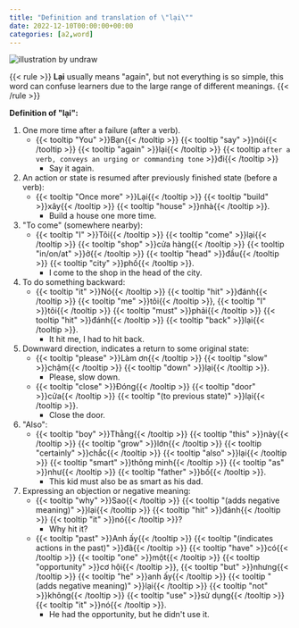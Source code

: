```yaml
---
title: "Definition and translation of \"lại\""
date: 2022-12-10T00:00:00+00:00
categories: [a2,word]
---
```


![illustration by undraw](/images/undraw_Synchronize_re_4irq.png)

{{< rule >}}
**Lại** usually means "again", but not everything is so simple,
this word can confuse learners due to the large range of different meanings.
{{< /rule >}}

**Definition of "lại":**

1. One more time after a failure (after a verb).
    - {{< tooltip "You" >}}Bạn{{< /tooltip >}}
      {{< tooltip "say" >}}nói{{< /tooltip >}}
      {{< tooltip "again" >}}lại{{< /tooltip >}}
      {{< tooltip `
        after a verb, conveys an urging
        or commanding tone
      ` >}}đi{{< /tooltip >}}
        - Say it again.
1. An action or state is resumed after previously finished state (before a verb):
    - {{< tooltip "Once more" >}}Lại{{< /tooltip >}}
      {{< tooltip "build" >}}xây{{< /tooltip >}}
      {{< tooltip "house" >}}nhà{{< /tooltip >}}.
        - Build a house one more time.
1. "To come" (somewhere nearby):
    - {{< tooltip "I" >}}Tôi{{< /tooltip >}}
      {{< tooltip "come" >}}lại{{< /tooltip >}}
      {{< tooltip "shop" >}}cửa hàng{{< /tooltip >}}
      {{< tooltip "in/on/at" >}}ở{{< /tooltip >}}
      {{< tooltip "head" >}}đầu{{< /tooltip >}}
      {{< tooltip "city" >}}phố{{< /tooltip >}}.
        - I come to the shop in the head of the city.
1. To do something backward:
    - {{< tooltip "it" >}}Nó{{< /tooltip >}}
      {{< tooltip "hit" >}}đánh{{< /tooltip >}}
      {{< tooltip "me" >}}tôi{{< /tooltip >}},
      {{< tooltip "I" >}}tôi{{< /tooltip >}}
      {{< tooltip "must" >}}phải{{< /tooltip >}}
      {{< tooltip "hit" >}}đánh{{< /tooltip >}}
      {{< tooltip "back" >}}lại{{< /tooltip >}}.
        - It hit me, I had to hit back.
1. Downward direction, indicates a return to some original state:
    - {{< tooltip "please" >}}Làm ơn{{< /tooltip >}}
      {{< tooltip "slow" >}}chậm{{< /tooltip >}}
      {{< tooltip "down" >}}lại{{< /tooltip >}}.
        - Please, slow down.
    - {{< tooltip "close" >}}Đóng{{< /tooltip >}}
      {{< tooltip "door" >}}cửa{{< /tooltip >}}
      {{< tooltip "(to previous state)" >}}lại{{< /tooltip >}}.
        - Close the door.
1. "Also":
    - {{< tooltip "boy" >}}Thằng{{< /tooltip >}}
      {{< tooltip "this" >}}này{{< /tooltip >}}
      {{< tooltip "grow" >}}lớn{{< /tooltip >}}
      {{< tooltip "certainly" >}}chắc{{< /tooltip >}}
      {{< tooltip "also" >}}lại{{< /tooltip >}}
      {{< tooltip "smart" >}}thông minh{{< /tooltip >}}
      {{< tooltip "as" >}}như{{< /tooltip >}}
      {{< tooltip "father" >}}bố{{< /tooltip >}}.
        - This kid must also be as smart as his dad.
1. Expressing an objection or negative meaning:
    - {{< tooltip "why" >}}Sao{{< /tooltip >}}
      {{< tooltip "(adds negative meaning)" >}}lại{{< /tooltip >}}
      {{< tooltip "hit" >}}đánh{{< /tooltip >}}
      {{< tooltip "it" >}}nó{{< /tooltip >}}?
        - Why hit it?
    - {{< tooltip "past" >}}Anh ấy{{< /tooltip >}}
      {{< tooltip "(indicates actions in the past)" >}}đã{{< /tooltip >}}
      {{< tooltip "have" >}}có{{< /tooltip >}}
      {{< tooltip "one" >}}một{{< /tooltip >}}
      {{< tooltip "opportunity" >}}cơ hội{{< /tooltip >}},
      {{< tooltip "but" >}}nhưng{{< /tooltip >}}
      {{< tooltip "he" >}}anh ấy{{< /tooltip >}}
      {{< tooltip "(adds negative meaning)" >}}lại{{< /tooltip >}}
      {{< tooltip "not" >}}không{{< /tooltip >}}
      {{< tooltip "use" >}}sử dụng{{< /tooltip >}}
      {{< tooltip "it" >}}nó{{< /tooltip >}}.
        - He had the opportunity, but he didn't use it.
